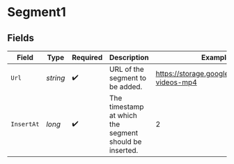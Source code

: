 # Segment1


## Fields

| Field                                                  | Type                                                   | Required                                               | Description                                            | Example                                                |
| ------------------------------------------------------ | ------------------------------------------------------ | ------------------------------------------------------ | ------------------------------------------------------ | ------------------------------------------------------ |
| `Url`                                                  | *string*                                               | :heavy_check_mark:                                     | URL of the segment to be added.                        | https://storage.googleapis.com/gtv-videos-mp4          |
| `InsertAt`                                             | *long*                                                 | :heavy_check_mark:                                     | The timestamp at which the segment should be inserted. | 2                                                      |